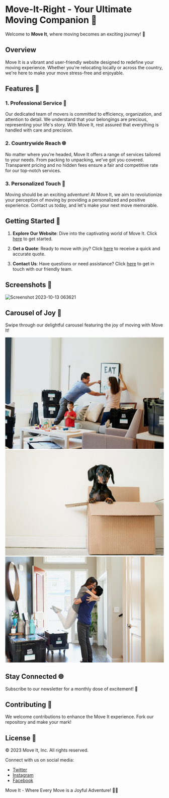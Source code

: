 # Move-It-Right - Your Ultimate Moving Companion 🚚

Welcome to **Move It**, where moving becomes an exciting journey! 🌟

## Overview

Move It is a vibrant and user-friendly website designed to redefine your moving experience. Whether you're relocating locally or across the country, we're here to make your move stress-free and enjoyable.

## Features 🚀

### 1. **Professional Service** 💼

Our dedicated team of movers is committed to efficiency, organization, and attention to detail. We understand that your belongings are precious, representing your life's story. With Move It, rest assured that everything is handled with care and precision.

### 2. **Countrywide Reach** 🌐

No matter where you're headed, Move It offers a range of services tailored to your needs. From packing to unpacking, we've got you covered. Transparent pricing and no hidden fees ensure a fair and competitive rate for our top-notch services.

### 3. **Personalized Touch** 💖

Moving should be an exciting adventure! At Move It, we aim to revolutionize your perception of moving by providing a personalized and positive experience. Contact us today, and let's make your next move memorable.

## Getting Started 🚀

1. **Explore Our Website**: Dive into the captivating world of Move It. Click [here](#) to get started.

2. **Get a Quote**: Ready to move with joy? Click [here](#) to receive a quick and accurate quote.

3. **Contact Us**: Have questions or need assistance? Click [here](#) to get in touch with our friendly team.

## Screenshots 📸
![Screenshot 2023-10-13 063621](https://github.com/YawBoah/Move-It-Right/assets/126890146/52085b80-d5c4-4322-b88b-2fdd47ec5faa)

## Carousel of Joy 🎉
Swipe through our delightful carousel featuring the joy of moving with Move It!

![Family](./imgs/family.jpg)
![Furry Friend](./imgs/dog.jpg)
![Couple](./imgs/couple.jpg)

## Stay Connected 🌐

Subscribe to our newsletter for a monthly dose of excitement! 🎉

## Contributing 🤝

We welcome contributions to enhance the Move It experience. Fork our repository and make your mark!

## License 📜

© 2023 Move It, Inc. All rights reserved.

Connect with us on social media:
- [Twitter](#)
- [Instagram](#)
- [Facebook](#)

Move It - Where Every Move is a Joyful Adventure! 🚚💨
